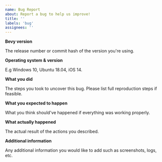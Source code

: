 ```yaml
---
name: Bug Report
about: Report a bug to help us improve!
title: ''
labels: 'bug'
assignees: ''
---
```


**Bevy version**

The release number or commit hash of the version you're using.

**Operating system & version**

E.g Windows 10, Ubuntu 18.04, iOS 14.

**What you did**

The steps you took to uncover this bug. Please list full reproduction steps if
feasible.

**What you expected to happen**

What you think should've happened if everything was working properly.

**What actually happened**

The actual result of the actions you described.

**Additional information**

Any additional information you would like to add such as screenshots, logs, etc.
